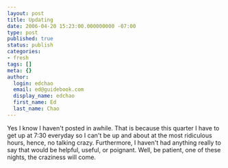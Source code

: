 ```yaml
---
layout: post
title: Updating
date: 2006-04-20 15:23:00.000000000 -07:00
type: post
published: true
status: publish
categories:
- fresh
tags: []
meta: {}
author:
  login: edchao
  email: ed@guidebook.com
  display_name: edchao
  first_name: Ed
  last_name: Chao
---
```

<p>Yes I know I haven't posted in awhile.  That is because this quarter I have to get up at 7:30 everyday so I can't be up and about at the most ridiculous hours, hence, no talking crazy.  Furthermore, I haven't had anything really to say that would be helpful, useful, or poignant.  Well, be patient, one of these nights, the craziness will come.</p>
